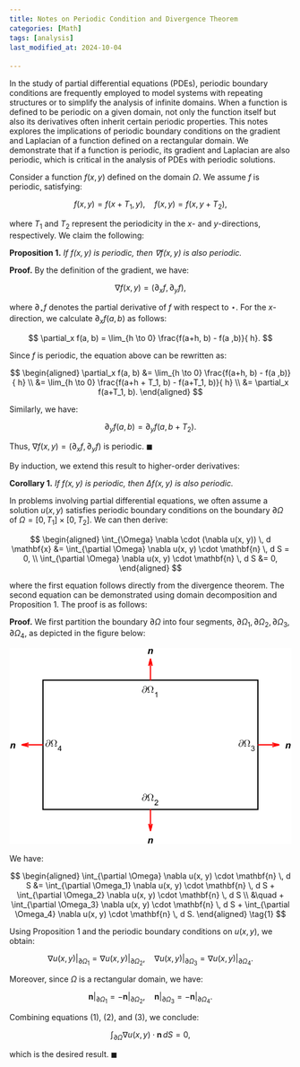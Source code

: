 ```yaml
---
title: Notes on Periodic Condition and Divergence Theorem
categories: [Math]
tags: [analysis]
last_modified_at: 2024-10-04

---
```


In the study of partial differential equations (PDEs), periodic boundary conditions are frequently employed to model systems with repeating structures or to simplify the analysis of infinite domains. When a function is defined to be periodic on a given domain, not only the function itself but also its derivatives often inherit certain periodic properties. This notes explores the implications of periodic boundary conditions on the gradient and Laplacian of a function defined on a rectangular domain. We demonstrate that if a function is periodic, its gradient and Laplacian are also periodic, which is critical in the analysis of PDEs with periodic solutions. 

<!--more-->


Consider a function $f(x, y)$ defined on the domain $\Omega$. We assume $f$ is periodic, satisfying:

$$
f(x, y) = f(x+T_1, y), \quad f(x, y) = f(x, y + T_2),
$$

where $T_1$ and $T_2$ represent the periodicity in the $x$- and $y$-directions, respectively. We claim the following:

**Proposition 1.** *If $f(x, y)$ is periodic, then $\nabla f(x, y)$ is also periodic.*

**Proof.** By the definition of the gradient, we have:

$$
\nabla f(x, y) = (\partial_x f, \partial_y f),
$$

where $\partial_\star f$ denotes the partial derivative of $f$ with respect to $\star$. For the $x$-
direction, we calculate $\partial_x f(a, b)$ as follows:

$$
\partial_x f(a, b) = \lim_{h \to 0} \frac{f(a+h, b) - f(a ,b)}{ h}.
$$

Since $f$ is periodic, the equation above can be rewritten as:

$$
\begin{aligned}
\partial_x f(a, b) &= \lim_{h \to 0} \frac{f(a+h, b) - f(a ,b)}{ h} \\
&= \lim_{h \to 0} \frac{f(a+h + T_1, b) - f(a+T_1, b)}{ h} \\
&= \partial_x f(a+T_1, b).
\end{aligned}
$$

Similarly, we have:

$$
\partial_y f(a, b) = \partial_y f(a, b + T_2).
$$

Thus, $\nabla f(x, y) = (\partial_x f, \partial_y f)$ is periodic. $\blacksquare$

By induction, we extend this result to higher-order derivatives:

**Corollary 1.** *If $f(x, y)$ is periodic, then $\Delta f(x, y)$ is also periodic.*

In problems involving partial differential equations, we often assume a solution $u(x, y)$ satisfies periodic boundary conditions on the boundary $\partial \Omega$ of $\Omega = [0, T_1] \times [0, 
T_2]$. We can then derive:

$$
\begin{aligned}
\int_{\Omega} \nabla \cdot (\nabla u(x, y)) \, d \mathbf{x} &= \int_{\partial \Omega} \nabla u(x, y) \cdot \mathbf{n} \, d S = 0, \\
\int_{\partial \Omega} \nabla u(x, y) \cdot \mathbf{n} \, d S &= 0,
\end{aligned}
$$

where the first equation follows directly from the divergence theorem. The second equation can be demonstrated using domain decomposition and Proposition 1. The proof is as follows:

**Proof.** We first partition the boundary $\partial \Omega$ into four segments, $\partial \Omega_1, \partial \Omega_2, \partial \Omega_3, \partial \Omega_4$, as depicted in the figure below:

<img src="/assets/images/regular_domain.png" alt="image-20241004152544545" style="zoom: 80%;" />

We have:

$$
\begin{aligned}
\int_{\partial \Omega} \nabla u(x, y) \cdot \mathbf{n} \, d S &= \int_{\partial \Omega_1} \nabla u(x, y) \cdot \mathbf{n} \, d S + \int_{\partial \Omega_2} \nabla u(x, y) \cdot \mathbf{n} \, d S \\
&\quad + \int_{\partial \Omega_3} \nabla u(x, y) \cdot \mathbf{n} \, d S + \int_{\partial \Omega_4} \nabla u(x, y) \cdot \mathbf{n} \, d S.
\end{aligned} \tag{1}
$$

Using Proposition 1 and the periodic boundary conditions on $u(x, y)$, we obtain:

$$
\nabla u(x, y)\big|_{\partial \Omega_1} = \nabla u(x, y)\big|_{\partial \Omega_2}, \quad \nabla u(x, y)\big|_{\partial \Omega_3} = \nabla u(x, y)\big|_{\partial \Omega_4}. \tag{2}
$$

Moreover, since $\Omega$ is a rectangular domain, we have:

$$
\mathbf{n}\big|_{\partial \Omega_1} = -\mathbf{n}\big|_{\partial \Omega_2}, \quad \mathbf{n}\big|_{\partial \Omega_3} = -\mathbf{n}\big|_{\partial \Omega_4}. \tag{3}
$$

Combining equations (1), (2), and (3), we conclude:

$$
\int_{\partial \Omega} \nabla u(x, y) \cdot \mathbf{n} \, d S = 0,
$$

which is the desired result. $\blacksquare$
